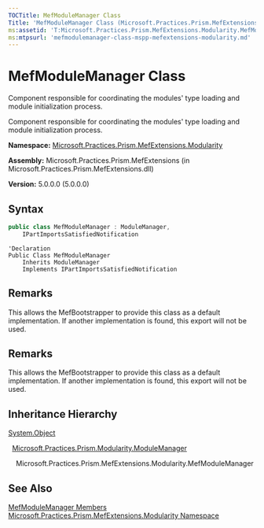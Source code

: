 ```yaml
---
TOCTitle: MefModuleManager Class
Title: 'MefModuleManager Class (Microsoft.Practices.Prism.MefExtensions.Modularity)'
ms:assetid: 'T:Microsoft.Practices.Prism.MefExtensions.Modularity.MefModuleManager'
ms:mtpsurl: 'mefmodulemanager-class-mspp-mefextensions-modularity.md'
---
```


# MefModuleManager Class

Component responsible for coordinating the modules' type loading and module initialization process.

Component responsible for coordinating the modules' type loading and module initialization process.

**Namespace:** [Microsoft.Practices.Prism.MefExtensions.Modularity](/patterns-practices/reference/mspp-mefextensions-modularity-namespace)

**Assembly:** Microsoft.Practices.Prism.MefExtensions (in Microsoft.Practices.Prism.MefExtensions.dll)

**Version:** 5.0.0.0 (5.0.0.0)

## Syntax

```C#
public class MefModuleManager : ModuleManager, 
	IPartImportsSatisfiedNotification
```

```VB
'Declaration
Public Class MefModuleManager
	Inherits ModuleManager
	Implements IPartImportsSatisfiedNotification
```

## Remarks

 This allows the MefBootstrapper to provide this class as a default implementation. If another implementation is found, this export will not be used.

## Remarks

 This allows the MefBootstrapper to provide this class as a default implementation. If another implementation is found, this export will not be used.

## Inheritance Hierarchy

[System.Object](http://msdn.microsoft.com/en-us/library/e5kfa45b)

  [Microsoft.Practices.Prism.Modularity.ModuleManager](/patterns-practices/reference/modulemanager-class-mspp-modularity)
  
    Microsoft.Practices.Prism.MefExtensions.Modularity.MefModuleManager

## See Also

[MefModuleManager Members](/patterns-practices/reference/mefmodulemanager-members-mspp-mefextensions-modularity)<br/>
[Microsoft.Practices.Prism.MefExtensions.Modularity Namespace](/patterns-practices/reference/mspp-mefextensions-modularity-namespace)<br/>